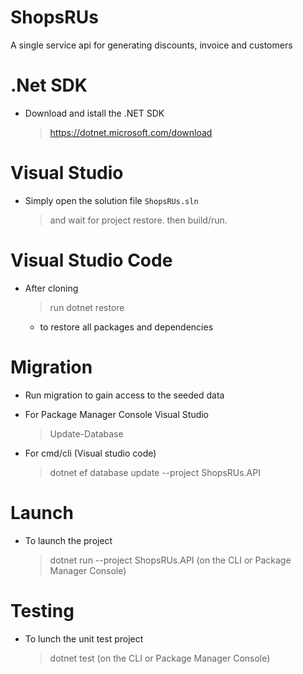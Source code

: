 # ShopsRUs
A single service api for generating discounts, invoice and customers

# .Net SDK
- Download and istall the .NET SDK
  > https://dotnet.microsoft.com/download

# Visual Studio
- Simply open the solution file <code>ShopsRUs.sln</code> 
  > and wait for project restore. 
  > then build/run.

# Visual Studio Code
- After cloning 
  > run dotnet restore
  -  to restore all packages and dependencies
 
# Migration
- Run migration to gain access to the seeded data
- For Package Manager Console Visual Studio 
  > Update-Database
  
- For cmd/cli (Visual studio code)
  > dotnet ef database update --project ShopsRUs.API
 
# Launch
- To launch the project
  > dotnet run --project ShopsRUs.API (on the CLI or Package Manager Console)

# Testing
- To lunch the unit test project
  > dotnet test (on the CLI or Package Manager Console)